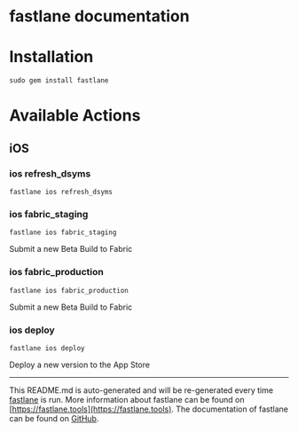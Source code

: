 fastlane documentation
================
# Installation
```
sudo gem install fastlane
```
# Available Actions
## iOS
### ios refresh_dsyms
```
fastlane ios refresh_dsyms
```

### ios fabric_staging
```
fastlane ios fabric_staging
```
Submit a new Beta Build to Fabric
### ios fabric_production
```
fastlane ios fabric_production
```
Submit a new Beta Build to Fabric
### ios deploy
```
fastlane ios deploy
```
Deploy a new version to the App Store

----

This README.md is auto-generated and will be re-generated every time [fastlane](https://fastlane.tools) is run.
More information about fastlane can be found on [https://fastlane.tools](https://fastlane.tools).
The documentation of fastlane can be found on [GitHub](https://github.com/fastlane/fastlane/tree/master/fastlane).
